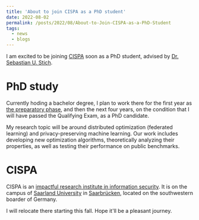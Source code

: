 ```yaml
---
title: 'About to join CISPA as a PhD student'
date: 2022-08-02
permalink: /posts/2022/08/About-to-Join-CISPA-as-a-PhD-Student
tags:
  - news
  - blogs
---
```


I am excited to be joining [CISPA](https://cispa.de/en) soon as a PhD student, advised by [Dr. Sebastian U. Stich](https://sstich.ch).

PhD study
======
Currently hoding a bachelor degree, I plan to work there for the first year as [the preparatory phase](https://www.graduateschool-computerscience.de/preparatory-phase/), and then the next four years, on the condition that I will have passed the Qualifying Exam, as a PhD candidate. 

My research topic will be around distributed optimization (federated learning) and privacy-preserving machine learning. Our work includes developing new optimization algorithms, theoretically analyzing their properties, as well as testing their performance on public benchmarks. 

CISPA
======
CISPA is an [impactful research institute in information security](https://csrankings.org/#/index?sec&world). It is on the campus of [Saarland University](https://www.uni-saarland.de/en/home.html) in [Saarbrücken](https://www.google.com/maps/place/Saarbr%C3%BCcken,+Germany/@49.2472967,6.8424529,11z/data=!3m1!4b1!4m5!3m4!1s0x4795b152e302c0eb:0x422d4d510db6b80!8m2!3d49.2381697!4d6.997547), located on the southwestern boarder of Germany. 

I will relocate there starting this fall. Hope it'll be a pleasant journey.

